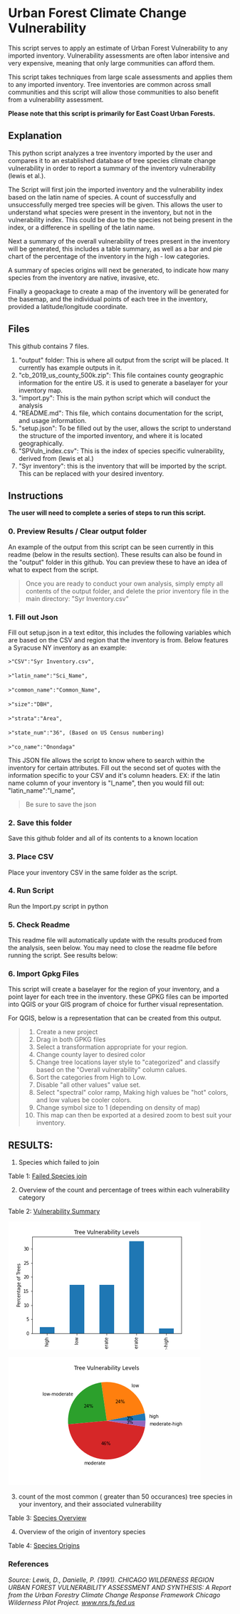 # Urban Forest Climate Change Vulnerability
This script serves to apply an estimate of Urban Forest Vulnerability to any imported inventory. Vulnerability assessments are often labor intensive and very expensive, meaning that only large communities can afford them. 

This script takes techniques from large scale assessments and applies them to any imported inventory. Tree inventories are common across small communities and this script will allow those communities to also benefit from a vulnerability assessment. 

**Please note that this script is primarily for East Coast Urban Forests.**

## Explanation
This python script analyzes a tree inventory imported by the user and compares it to an established database of tree species climate change vulnerability in order to report a summary of the inventory vulnerability (lewis et al.). 

The Script will first join the imported inventory and the vulnerability index based on the latin name of species. 
A count of successfully and unsuccessfully merged tree species will be given. This allows the user to understand what species were present in the inventory, but not in the vulnerability index. This could be due to the species not being present in the index, or a difference in spelling of the latin name. 

Next a summary of the overall vulnerability of trees present in the inventory will be generated, this includes a table summary, as well as a bar and pie chart of the percentage of the inventory in the high - low categories.  

A summary of species origins will next be generated, to indicate how many species from the inventory are native, invasive, etc. 

Finally a geopackage to create a map of the inventory will be generated for the basemap, and the individual points of each tree in the inventory, provided a latitude/longitude coordinate. 

## Files

This github contains 7 files. 
1. "output" folder: This is where all output from the script will be placed. It currently has example outputs in it. 
2. "cb_2019_us_county_500k.zip": This file containes county geographic information for the entire US. it is used to generate a baselayer for your inventory map. 
3. "import.py": This is the main python script which will conduct the analysis
4. "README.md": This file, which contains documentation for the script, and usage information. 
5. "setup.json": To be filled out by the user, allows the script to understand the structure of the imported inventory, and where it is located geographically. 
6. "SPVuln_index.csv": This is the index of species specific vulnerability, derived from (lewis et al.)
7. "Syr inventory": this is the inventory that will be imported by the script. This can be replaced with your desired inventory. 


## Instructions
**The user will need to complete a series of steps to run this script.**

### 0. Preview Results / Clear output folder
An example of the output from this script can be seen currently in this readme (below in the results section). These results can also be found in the "output" folder in this github. You can preview these to have an idea of what to expect from the script. 
> Once you are ready to conduct your own analysis, simply empty all contents of the output folder, and delete the prior inventory file in the main directory: "Syr Inventory.csv"

### 1. Fill out Json
 Fill out setup.json in a text editor, this includes the following variables which are based on the CSV and region that the inventory is from. Below features a Syracuse NY inventory as an example: 

    >"CSV":"Syr Inventory.csv",

	>"latin_name":"Sci_Name",

    >"common_name":"Common_Name",

    >"size":"DBH",
    
    >"strata":"Area",
	
    >"state_num":"36", (Based on US Census numbering)
	
    >"co_name":"Onondaga"

This JSON file allows the script to know where to search within the inventory for certain attributes. Fill out the second set of quotes with the information specific to your CSV and it's column headers.
EX: if the latin name column of your inventory is "l_name", then you would fill out: "latin_name":"l_name",

> Be sure to save the json

### 2. Save this folder
Save this github folder and all of its contents to a known location 

### 3. Place CSV
Place your inventory CSV in the same folder as the script. 

### 4. Run Script
Run the Import.py script in python

### 5. Check Readme
This readme file will automatically update with the results produced from the analysis, seen below. You may need to close the readme file before running the script. See results below:

### 6. Import Gpkg Files
This script will create a baselayer for the region of your inventory, and a point layer for each tree in the inventory. these GPKG files can be imported into QGIS or your GIS program of choice for further visual representation. 

For QGIS, below is a representation that can be created from this output. 
> 1. Create a new project
> 2. Drag in both GPKG files
> 3. Select a transformation appropriate for your region. 
> 4. Change county layer to desired color
> 5. Change tree locations layer style to "categorized" and classify based on the "Overall vulnerability" column calues. 
> 6. Sort the categories from High to Low. 
> 7. Disable "all other values" value set. 
> 7. Select "spectral" color ramp, Making high values be "hot" colors, and low values be cooler colors.
> 8. Change symbol size to 1 (depending on density of map) 
> 8. This map can then be exported at a desired zoom to best suit your inventory. 




## RESULTS:

1. Species which failed to join

Table 1: [Failed Species join](output/failed_ct.txt)

2. Overview of the count and percentage of trees within each vulnerability category

Table 2: [Vulnerability Summary](output/ov_summary.txt)

![Vulnerability Bar Chart](output/vuln_bar.png)

![Vulnerability Pie Chart](output/vuln_pie.png)

3. count of the most common ( greater than 50 occurances) tree species in your inventory, and their associated vulnerability

Table 3: [Species Overview](output/latin_sum50.txt)

4. Overview of the origin of inventory species

Table 4: [Species Origins](output/origin.txt)



### References

*Source: Lewis, D., Danielle, P. (1991). <i>CHICAGO WILDERNESS REGION URBAN FOREST VULNERABILITY ASSESSMENT AND SYNTHESIS: A Report from the Urban Forestry Climate Change Response Framework Chicago Wilderness Pilot Project</i>. www.nrs.fs.fed.us*